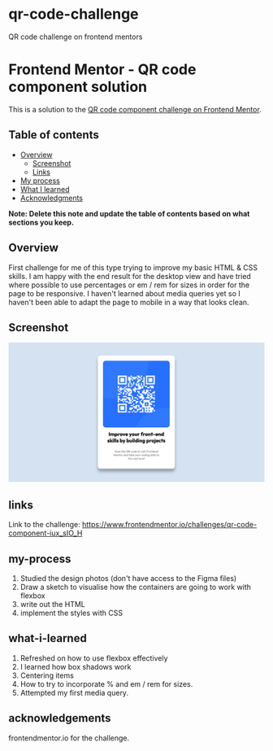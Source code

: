 # qr-code-challenge

QR code challenge on frontend mentors

# Frontend Mentor - QR code component solution

This is a solution to the [QR code component challenge on Frontend Mentor](https://www.frontendmentor.io/challenges/qr-code-component-iux_sIO_H).

## Table of contents

- [Overview](#overview)
  - [Screenshot](#screenshot)
  - [Links](#links)
- [My process](#my-process)
- [What I learned](#what-i-learned)
- [Acknowledgments](#acknowledgments)

**Note: Delete this note and update the table of contents based on what sections you keep.**

## Overview

First challenge for me of this type trying to improve my basic HTML & CSS skills. I am happy with the end result for the desktop view and have tried where possible to use percentages or em / rem for sizes in order for the page to be responsive. I haven't learned about media queries yet so I haven't been able to adapt the page to mobile in a way that looks clean.

## Screenshot

![screenshot of QR code component](image.png)

## links

Link to the challenge: https://www.frontendmentor.io/challenges/qr-code-component-iux_sIO_H

## my-process

1. Studied the design photos (don't have access to the Figma files)
2. Draw a sketch to visualise how the containers are going to work with flexbox
3. write out the HTML
4. implement the styles with CSS

## what-i-learned

1. Refreshed on how to use flexbox effectively
2. I learned how box shadows work
3. Centering items
4. How to try to incorporate % and em / rem for sizes.
5. Attempted my first media query.

## acknowledgements

frontendmentor.io for the challenge.
